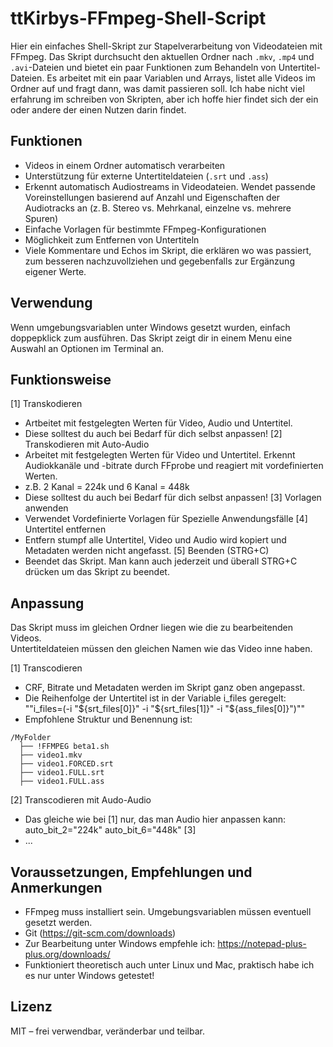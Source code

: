 # ttKirbys-FFmpeg-Shell-Script

Hier ein einfaches Shell-Skript zur Stapelverarbeitung von Videodateien mit FFmpeg.
Das Skript durchsucht den aktuellen Ordner nach `.mkv`, `.mp4` und `.avi`-Dateien und bietet ein paar Funktionen zum Behandeln von Untertitel-Dateien.
Es arbeitet mit ein paar Variablen und Arrays, listet alle Videos im Ordner auf und fragt dann, was damit passieren soll.
Ich habe nicht viel erfahrung im schreiben von Skripten, aber ich hoffe hier findet sich der ein oder andere der einen Nutzen darin findet.

## Funktionen

- Videos in einem Ordner automatisch verarbeiten
- Unterstützung für externe Untertiteldateien (`.srt` und `.ass`)
- Erkennt automatisch Audiostreams in Videodateien. Wendet passende Voreinstellungen basierend auf Anzahl und Eigenschaften der Audiotracks an (z. B. Stereo vs. Mehrkanal, einzelne vs. mehrere Spuren)
- Einfache Vorlagen für bestimmte FFmpeg-Konfigurationen
- Möglichkeit zum Entfernen von Untertiteln
- Viele Kommentare und Echos im Skript, die erklären wo was passiert, zum besseren nachzuvollziehen und gegebenfalls zur Ergänzung eigener Werte.

## Verwendung

Wenn umgebungsvariablen unter Windows gesetzt wurden, einfach doppepklick zum ausführen. 
Das Skript zeigt dir in einem Menu eine Auswahl an Optionen im Terminal an.

## Funktionsweise

[1] Transkodieren
- Artbeitet mit festgelegten Werten für Video, Audio und Untertitel.
- Diese solltest du auch bei Bedarf für dich selbst anpassen!
[2] Transkodieren mit Auto-Audio
- Arbeitet mit festgelegten Werten für Video und Untertitel. Erkennt Audiokkanäle und -bitrate durch FFprobe und reagiert mit vordefinierten Werten.
- z.B. 2 Kanal = 224k und 6 Kanal = 448k
- Diese solltest du auch bei Bedarf für dich selbst anpassen!
[3] Vorlagen anwenden
- Verwendet Vordefinierte Vorlagen für Spezielle Anwendungsfälle
[4] Untertitel entfernen
- Entfern stumpf alle Untertitel, Video und Audio wird kopiert und Metadaten werden nicht angefasst.
[5] Beenden  (STRG+C)
- Beendet das Skript. Man kann auch jederzeit und überall STRG+C drücken um das Skript zu beendet.

## Anpassung 

Das Skript muss im gleichen Ordner liegen wie die zu bearbeitenden Videos.  
Untertiteldateien müssen den gleichen Namen wie das Video inne haben.

[1] Transcodieren
- CRF, Bitrate und Metadaten werden im Skript ganz oben angepasst.
- Die Reihenfolge der Untertitel ist in der Variable i_files geregelt: ""i_files=(-i "${srt_files[0]}" -i "${srt_files[1]}" -i "${ass_files[0]}")""
- Empfohlene Struktur und Benennung ist:

```
/MyFolder
  ├── !FFMPEG beta1.sh
  ├── video1.mkv
  ├── video1.FORCED.srt
  ├── video1.FULL.srt
  ├── video1.FULL.ass
```

[2] Transcodieren mit Audo-Audio
- Das gleiche wie bei [1] nur, das man Audio hier anpassen kann:
	auto_bit_2="224k"
	auto_bit_6="448k"
[3] 
- ...

## Voraussetzungen, Empfehlungen und Anmerkungen

- FFmpeg muss installiert sein. Umgebungsvariablen müssen eventuell gesetzt werden.
- Git (https://git-scm.com/downloads)
- Zur Bearbeitung unter Windows empfehle ich: https://notepad-plus-plus.org/downloads/
- Funktioniert theoretisch auch unter Linux und Mac, praktisch habe ich es nur unter Windows getestet!

## Lizenz

MIT – frei verwendbar, veränderbar und teilbar.
